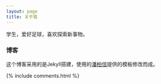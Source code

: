 ```yaml
---
layout: page
title: 关于我 
---
```


学生，爱好足球，喜欢探索新事物。

<p>
<p>
<p>


<p>

<h3>博客</h3>  

<p>

这个博客采用的是Jekyll搭建，使用的<a href="http://baixin.io/" target="_blank">潘柏信</a>提供的模板修改而成。

{% include comments.html %}



